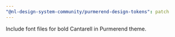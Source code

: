 ```yaml
---
"@nl-design-system-community/purmerend-design-tokens": patch
---
```


Include font files for bold Cantarell in Purmerend theme.
